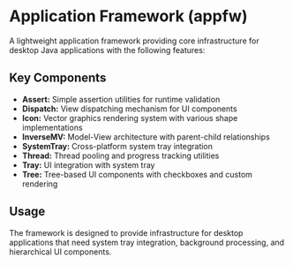 # Application Framework (appfw)

A lightweight application framework providing core infrastructure for desktop Java applications with the following features:

## Key Components

- **Assert:** Simple assertion utilities for runtime validation
- **Dispatch:** View dispatching mechanism for UI components
- **Icon:** Vector graphics rendering system with various shape implementations
- **InverseMV:** Model-View architecture with parent-child relationships
- **SystemTray:** Cross-platform system tray integration
- **Thread:** Thread pooling and progress tracking utilities
- **Tray:** UI integration with system tray
- **Tree:** Tree-based UI components with checkboxes and custom rendering

## Usage

The framework is designed to provide infrastructure for desktop applications that need system tray integration, background processing, and hierarchical UI components.